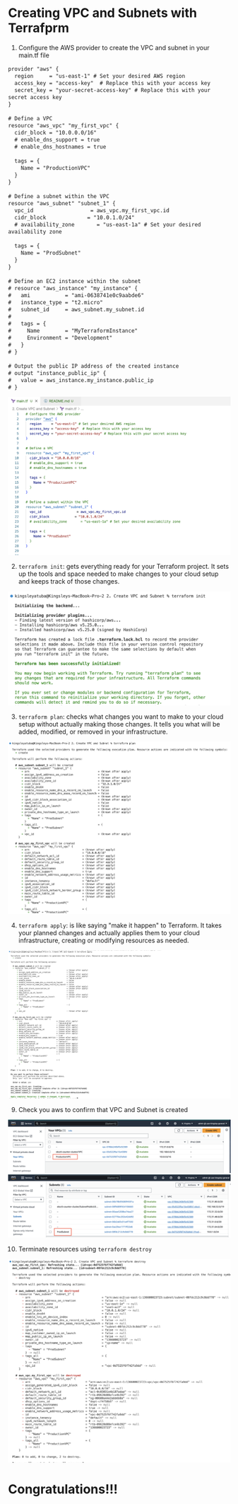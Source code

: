 # Creating VPC and Subnets with Terrafprm

1. Configure the AWS provider to create the VPC and subnet in your main.tf file

```
provider "aws" {
  region     = "us-east-1" # Set your desired AWS region
  access_key = "access-key"  # Replace this with your access key
  secret_key = "your-secret-access-key" # Replace this with your secret access key
}

# Define a VPC
resource "aws_vpc" "my_first_vpc" {
  cidr_block = "10.0.0.0/16"
  # enable_dns_support = true
  # enable_dns_hostnames = true

  tags = {
    Name = "ProductionVPC"
  }
}

# Define a subnet within the VPC
resource "aws_subnet" "subnet_1" {
  vpc_id                  = aws_vpc.my_first_vpc.id
  cidr_block             = "10.0.1.0/24"
  # availability_zone       = "us-east-1a" # Set your desired availability zone

  tags = {
    Name = "ProdSubnet"
  }
}

# Define an EC2 instance within the subnet
# resource "aws_instance" "my_instance" {
#   ami           = "ami-0638741e0c9aabde6" 
#   instance_type = "t2.micro"
#   subnet_id     = aws_subnet.my_subnet.id
# 
#   tags = {
#     Name        = "MyTerraformInstance"
#     Environment = "Development"
#   }
# }

# Output the public IP address of the created instance
# output "instance_public_ip" {
#   value = aws_instance.my_instance.public_ip
# }
```
![brew init](./img/0.png)


2. `terraform init`:  gets everything ready for your Terraform project. 
It sets up the tools and space needed to make changes to your cloud setup and keeps track of those changes.

![brew init](./img/1.png)

3. `terraform plan`:  checks what changes you want to make to your cloud setup without actually making those changes. 
It tells you what will be added, modified, or removed in your infrastructure.

![terraform plan](./img/2.png)

4. `terraform apply`: is like saying "make it happen" to Terraform. 
It takes your planned changes and actually applies them to your cloud infrastructure, creating or modifying resources as needed.

![terraform apply](./img/3.png)


9. Check you aws to confirm that VPC and Subnet is created

![ec2 confirmation on dashboard](./img/4.png)
![ec2 confirmation on dashboard](./img/5.png)

10. Terminate resources using `terraform destroy`

![ec2 terminated](./img/6.png)

# Congratulations!!!
